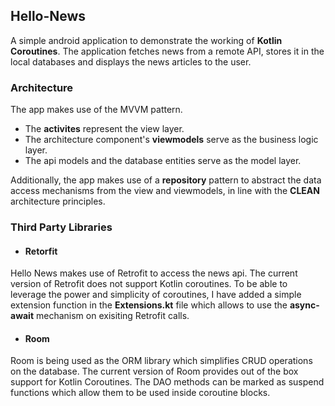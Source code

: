 ## Hello-News
A simple android application to demonstrate the working of <b>Kotlin Coroutines</b>.
The application fetches news from a remote API, stores it in the local databases and displays the news articles to the user.

### Architecture
The app makes use of the MVVM pattern. 
- The <b>activites</b> represent the view layer.
- The architecture component's <b>viewmodels</b> serve as the business logic layer.
- The api models and the database entities serve as the model layer.

Additionally, the app makes use of a <b>repository</b> pattern to abstract the data access mechanisms from the view
and viewmodels, in line with the <b>CLEAN</b> architecture principles.

### Third Party Libraries
- #### Retorfit
Hello News makes use of Retrofit to access the news api. The current version of Retrofit does not support Kotlin coroutines.
To be able to leverage the power and simplicity of coroutines, I have added a simple extension function in the <b>Extensions.kt</b>
file which allows to use the <b>async-await</b> mechanism on exisiting Retrofit calls.
- #### Room
Room is being used as the ORM library which simplifies CRUD operations on the database. The current version of Room provides 
out of the box support for Kotlin Coroutines. The DAO methods can be marked as suspend functions which allow them to be used 
inside coroutine blocks.
